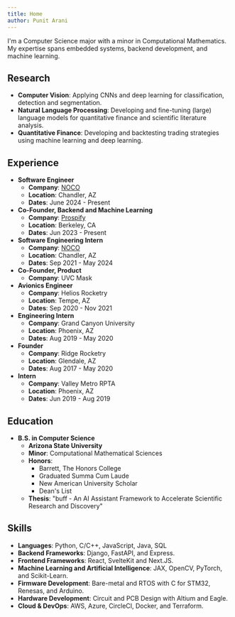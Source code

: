 ```yaml
---
title: Home
author: Punit Arani
---
```


I'm a Computer Science major with a minor in Computational Mathematics.
My expertise spans embedded systems, backend development, and machine learning.

## Research

- **Computer Vision**: Applying CNNs and deep learning for classification, detection and segmentation.
- **Natural Language Processing**: Developing and fine-tuning (large) language models for quantitative finance and scientific literature analysis.
- **Quantitative Finance**: Developing and backtesting trading strategies using machine learning and deep learning.

## Experience

- **Software Engineer**
  - **Company**: [NOCO](https://www.no.co)
  - **Location**: Chandler, AZ
  - **Dates**: June 2024 - Present
- **Co-Founder, Backend and Machine Learning**
  - **Company**: [Prospify](https://www.prospify.co)
  - **Location**: Berkeley, CA
  - **Dates**: Jun 2023 - Present
- **Software Engineering Intern**
  - **Company**: [NOCO](https://www.no.co)
  - **Location**: Chandler, AZ
  - **Dates**: Sep 2021 - May 2024
- **Co-Founder, Product**
  - **Company**: UVC Mask
- **Avionics Engineer**
  - **Company**: Helios Rocketry
  - **Location**: Tempe, AZ
  - **Dates**: Sep 2020 - Nov 2021
- **Engineering Intern**
  - **Company**: Grand Canyon University
  - **Location**: Phoenix, AZ
  - **Dates**: Aug 2019 - May 2020
- **Founder**
  - **Company**: Ridge Rocketry
  - **Location**: Glendale, AZ
  - **Dates**: Aug 2017 - May 2020
- **Intern**
  - **Company**: Valley Metro RPTA
  - **Location**: Phoenix, AZ
  - **Dates**: Jun 2019 - Aug 2019

## Education

- **B.S. in Computer Science**
  - **Arizona State University**
  - **Minor**: Computational Mathematical Sciences
  - **Honors**:
    - Barrett, The Honors College
    - Graduated Summa Cum Laude
    - New American University Scholar
    - Dean's List
  - **Thesis**: "buff - An AI Assistant Framework to Accelerate Scientific Research and Discovery"

## Skills

- **Languages**: Python, C/C++, JavaScript, Java, SQL
- **Backend Frameworks**: Django, FastAPI, and Express.
- **Frontend Frameworks**: React, SvelteKit and Next.JS.
- **Machine Learning and Artificial Intelligence**: JAX, OpenCV, PyTorch, and Scikit-Learn.
- **Firmware Development**: Bare-metal and RTOS with C for STM32, Renesas, and Arduino.
- **Hardware Development**: Circuit and PCB Design with Altium and Eagle.
- **Cloud & DevOps**: AWS, Azure, CircleCI, Docker, and Terraform.

